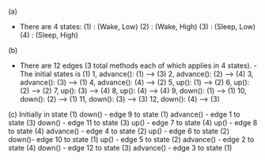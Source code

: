 (a)
- There are 4 states:
(1) : (Wake, Low)
(2) : (Wake, High)
(3) : (Sleep, Low)
(4) : (Sleep, High)

(b)
- There are 12 edges (3 total methods each of which applies in 4 states). - The initial states is (1)
1, advance(): (1) --> (3)
2, advance(): (2) --> (4)
3, advance(): (3) --> (1)
4, advance(): (4) --> (2)
5, up(): (1) --> (2)
6, up(): (2) --> (2)
7, up(): (3) --> (4)
8, up(): (4) --> (4)
9, down(): (1) --> (1)
10, down(): (2) --> (1)
11, down(): (3) --> (3)
12, down(): (4) --> (3)

(c)
Initially in state (1)
down() - edge 9 to state (1)
advance() - edge 1 to state (3)
down() - edge 11 to state (3)
up() -  edge 7 to state (4)
up() - edge 8 to state (4)
advance() - edge 4 to state (2)
up() - edge 6 to state (2)
down()- edge 10 to state (1)
up() - edge 5 to state (2)
advance() - edge 2 to state (4)
down() - edge 12 to state (3)
advance() - edge 3 to state (1)
